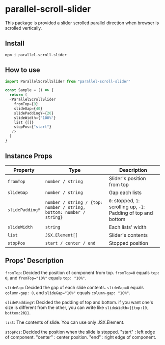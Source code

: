 # parallel-scroll-slider
This package is provided a slider scrolled parallel direction when browser is scrolled vertically.

## Install

```
npm i parallel-scroll-slider
```

## How to use

``` typescript
import ParallelScrollSlider from "parallel-scroll-slider"

const Sample = () => {
  return (
  <ParallelScrollSlider
    fromTop={0}
    slideGap={40}
    slidePaddingY={20}
    slideWidth={"100%"}
    list {[]}
    stopPos={"start"}
   />
  )
}
```

## Instance Props

| Property                | Type              | Description                                                 |
|-------------------------|---------------    |-------------------------------------------------------------|
| `fromTop`               | `number / string` | Slider's position from top                                      |
| `slideGap`              | `number / string` | Gap each lists                                         |
| `slidePaddingY`         | `number / string / {top: number / string, bottom: number / string}` | `0`: stopped, `1`: scrolling up, `-1`: Padding of top and bottom |
| `slideWidth`            | `string`          | Each lists' width                                             |
| `list`                  | `JSX.Element[]`          | Slider's contents                                            |
| `stopPos`               | `start / center / end`          | Stopped position                                         |

## Props' Description

`fromTop`: Decided the position of component from top. `fromTop=0` equals `top: 0`, and `fromTop="10%"` equals `top: "10%"`.

`slideGap`: Decided the gap of each slide contents. `slideGap=0` equals `column-gap: 0`, and `slideGap="10%"` equals `column-gap: "10%"`.

`slidePaddingY`: Decided the padding of top and bottom. if you want one's size is different from the other, you can write like `slideWidth={{top:10, bottom:20}}`.

`list`: The contents of slide. You can use only JSX.Element.

`stopPos`: Decided the position when the slide is stopped. "start" : left edge of component. "center" : center position. "end" : right edge of component. 
